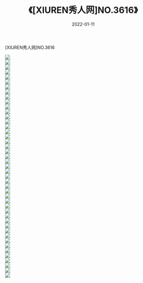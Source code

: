 ﻿---
layout: post
title:  《[XIUREN秀人网]NO.3616》
date:   2022-01-11
img: http://img.660000.xyz/Sharelink/秀人网/秀人网第04部分/[XIUREN秀人网]NO.3616/000.jpg
categories: [美女, 清纯, 唯美]
---

[XIUREN秀人网]NO.3616

 ![](http://img.660000.xyz/Sharelink/秀人网/秀人网第04部分/[XIUREN秀人网]NO.3616/001.jpg) <br>![](http://img.660000.xyz/Sharelink/秀人网/秀人网第04部分/[XIUREN秀人网]NO.3616/002.jpg) <br>![](http://img.660000.xyz/Sharelink/秀人网/秀人网第04部分/[XIUREN秀人网]NO.3616/003.jpg) <br>![](http://img.660000.xyz/Sharelink/秀人网/秀人网第04部分/[XIUREN秀人网]NO.3616/004.jpg) <br>![](http://img.660000.xyz/Sharelink/秀人网/秀人网第04部分/[XIUREN秀人网]NO.3616/005.jpg) <br>![](http://img.660000.xyz/Sharelink/秀人网/秀人网第04部分/[XIUREN秀人网]NO.3616/006.jpg) <br>![](http://img.660000.xyz/Sharelink/秀人网/秀人网第04部分/[XIUREN秀人网]NO.3616/007.jpg) <br>![](http://img.660000.xyz/Sharelink/秀人网/秀人网第04部分/[XIUREN秀人网]NO.3616/008.jpg) <br>![](http://img.660000.xyz/Sharelink/秀人网/秀人网第04部分/[XIUREN秀人网]NO.3616/009.jpg) <br>![](http://img.660000.xyz/Sharelink/秀人网/秀人网第04部分/[XIUREN秀人网]NO.3616/010.jpg) <br>![](http://img.660000.xyz/Sharelink/秀人网/秀人网第04部分/[XIUREN秀人网]NO.3616/011.jpg) <br>![](http://img.660000.xyz/Sharelink/秀人网/秀人网第04部分/[XIUREN秀人网]NO.3616/012.jpg) <br>![](http://img.660000.xyz/Sharelink/秀人网/秀人网第04部分/[XIUREN秀人网]NO.3616/013.jpg) <br>![](http://img.660000.xyz/Sharelink/秀人网/秀人网第04部分/[XIUREN秀人网]NO.3616/014.jpg) <br>![](http://img.660000.xyz/Sharelink/秀人网/秀人网第04部分/[XIUREN秀人网]NO.3616/015.jpg) <br>![](http://img.660000.xyz/Sharelink/秀人网/秀人网第04部分/[XIUREN秀人网]NO.3616/016.jpg) <br>![](http://img.660000.xyz/Sharelink/秀人网/秀人网第04部分/[XIUREN秀人网]NO.3616/017.jpg) <br>![](http://img.660000.xyz/Sharelink/秀人网/秀人网第04部分/[XIUREN秀人网]NO.3616/018.jpg) <br>![](http://img.660000.xyz/Sharelink/秀人网/秀人网第04部分/[XIUREN秀人网]NO.3616/019.jpg) <br>![](http://img.660000.xyz/Sharelink/秀人网/秀人网第04部分/[XIUREN秀人网]NO.3616/020.jpg) <br>![](http://img.660000.xyz/Sharelink/秀人网/秀人网第04部分/[XIUREN秀人网]NO.3616/021.jpg) <br>![](http://img.660000.xyz/Sharelink/秀人网/秀人网第04部分/[XIUREN秀人网]NO.3616/022.jpg) <br>![](http://img.660000.xyz/Sharelink/秀人网/秀人网第04部分/[XIUREN秀人网]NO.3616/023.jpg) <br>![](http://img.660000.xyz/Sharelink/秀人网/秀人网第04部分/[XIUREN秀人网]NO.3616/024.jpg) <br>![](http://img.660000.xyz/Sharelink/秀人网/秀人网第04部分/[XIUREN秀人网]NO.3616/025.jpg) <br>![](http://img.660000.xyz/Sharelink/秀人网/秀人网第04部分/[XIUREN秀人网]NO.3616/026.jpg) <br>![](http://img.660000.xyz/Sharelink/秀人网/秀人网第04部分/[XIUREN秀人网]NO.3616/027.jpg) <br>![](http://img.660000.xyz/Sharelink/秀人网/秀人网第04部分/[XIUREN秀人网]NO.3616/028.jpg) <br>![](http://img.660000.xyz/Sharelink/秀人网/秀人网第04部分/[XIUREN秀人网]NO.3616/029.jpg) <br>![](http://img.660000.xyz/Sharelink/秀人网/秀人网第04部分/[XIUREN秀人网]NO.3616/030.jpg) <br>![](http://img.660000.xyz/Sharelink/秀人网/秀人网第04部分/[XIUREN秀人网]NO.3616/031.jpg) <br>![](http://img.660000.xyz/Sharelink/秀人网/秀人网第04部分/[XIUREN秀人网]NO.3616/032.jpg) <br>![](http://img.660000.xyz/Sharelink/秀人网/秀人网第04部分/[XIUREN秀人网]NO.3616/033.jpg) <br>![](http://img.660000.xyz/Sharelink/秀人网/秀人网第04部分/[XIUREN秀人网]NO.3616/034.jpg) <br>![](http://img.660000.xyz/Sharelink/秀人网/秀人网第04部分/[XIUREN秀人网]NO.3616/035.jpg) <br>![](http://img.660000.xyz/Sharelink/秀人网/秀人网第04部分/[XIUREN秀人网]NO.3616/036.jpg) <br>![](http://img.660000.xyz/Sharelink/秀人网/秀人网第04部分/[XIUREN秀人网]NO.3616/037.jpg) <br>![](http://img.660000.xyz/Sharelink/秀人网/秀人网第04部分/[XIUREN秀人网]NO.3616/038.jpg) <br>![](http://img.660000.xyz/Sharelink/秀人网/秀人网第04部分/[XIUREN秀人网]NO.3616/039.jpg) <br>![](http://img.660000.xyz/Sharelink/秀人网/秀人网第04部分/[XIUREN秀人网]NO.3616/040.jpg) <br>![](http://img.660000.xyz/Sharelink/秀人网/秀人网第04部分/[XIUREN秀人网]NO.3616/041.jpg) <br>![](http://img.660000.xyz/Sharelink/秀人网/秀人网第04部分/[XIUREN秀人网]NO.3616/042.jpg) <br>![](http://img.660000.xyz/Sharelink/秀人网/秀人网第04部分/[XIUREN秀人网]NO.3616/043.jpg) <br>![](http://img.660000.xyz/Sharelink/秀人网/秀人网第04部分/[XIUREN秀人网]NO.3616/044.jpg) <br>![](http://img.660000.xyz/Sharelink/秀人网/秀人网第04部分/[XIUREN秀人网]NO.3616/045.jpg) <br>